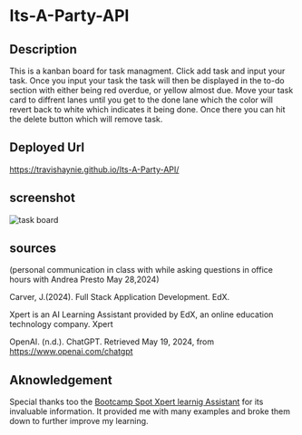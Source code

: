# Its-A-Party-API

## Description
This is a kanban board for task managment. Click add task and input your task. Once you input your task the task will then be displayed in the to-do section with either being red overdue, or yellow almost due. Move your task card to diffrent lanes until you get to the done lane which the color will revert back to white which indicates it being done. Once there you can hit the delete button which will remove task.
## Deployed Url
https://travishaynie.github.io/Its-A-Party-API/

## screenshot


![task board](https://github.com/TravisHaynie/Its-A-Party-API/assets/161087057/54f32c1a-4b6e-4dc7-9ac5-5f97472e8315)


## sources

(personal communication in class with while asking questions in office hours with Andrea Presto May 28,2024)

Carver, J.(2024). Full Stack Application Development. EdX.

Xpert is an AI Learning Assistant provided by EdX, an online education technology company. Xpert

OpenAI. (n.d.). ChatGPT. Retrieved May 19, 2024, from https://www.openai.com/chatgpt

## Aknowledgement
Special thanks too the [Bootcamp Spot Xpert learnig Assistant](https://bootcampspot.instructure.com/?login_success=1) for its invaluable information. It provided me with many examples and broke them down to further improve my learning.
